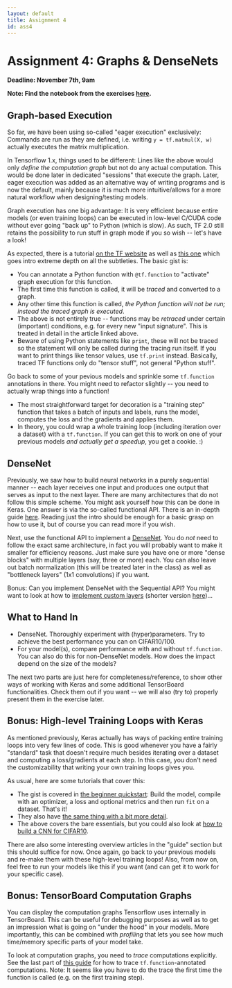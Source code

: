 ```yaml
---
layout: default
title: Assignment 4
id: ass4
---
```



# Assignment 4: Graphs & DenseNets
**Deadline: November 7th, 9am**


**Note: Find the notebook from the exercises 
[here](https://ovgu-ailab.github.io/idl2022/assignments/4/function_al.ipynb).**

## Graph-based Execution

So far, we have been using so-called "eager execution" exclusively: Commands are
run as they are defined, i.e. writing `y = tf.matmul(X, w)` actually executes
the matrix multiplication.

In Tensorflow 1.x, things used to be different: Lines like the above would only
_define the computation graph_ but not do any actual computation. This would be
done later in dedicated "sessions" that execute the graph. Later, eager 
execution was added as an alternative way of writing programs and is now the
default, mainly because it is much more intuitive/allows for a more natural
workflow when designing/testing models.

Graph execution has one big advantage: It is very efficient because entire
models (or even training loops) can be executed in low-level C/CUDA code without
ever going "back up" to Python (which is slow). As such, TF 2.0 still retains
the possibility to run stuff in graph mode if you so wish -- let's have a look!

As expected, there is a tutorial 
[on the TF website](https://www.tensorflow.org/guide/intro_to_graphs) as well as 
[this one](https://www.tensorflow.org/guide/function)
which goes intro extreme depth on all the subtleties. The basic gist is:
- You can annotate a Python function with `@tf.function` to "activate" graph
execution for this function.
- The first time this function is called, it will be _traced_ and converted to
a graph.
- Any other time this function is called, _the Python function will not be run;
instead the traced graph is executed_.
- The above is not entirely true -- functions may be _retraced_ under certain
(important) conditions, e.g. for every new "input signature". This is treated in
detail in the article linked above.
- Beware of using Python statements like `print`, these will not be traced so
the statement will only be called during the tracing run itself. If you want to
print things like tensor values, use `tf.print` instead. Basically, traced TF
functions only do "tensor stuff", not general "Python stuff".

Go back to some of your pevious models and sprinkle some `tf.function` annotations
in there. You might need to refactor slightly -- you need to actually wrap things
into a function!
- The most straightforward target for decoration is a "training step" function
that takes a batch of inputs and labels, runs the model, computes the loss and
the gradients and applies them.
- In theory, you could wrap a whole training loop (including iteration over a
dataset) with a `tf.function`. If you can get this to work on one of your
previous models _and actually get a speedup_, you get a cookie. :)


## DenseNet

Previously, we saw how to build neural networks in a purely sequential manner --
each layer receives one input and produces one output that serves as input to
the next layer. There are many architectures that do not follow this simple
scheme. You might ask yourself how this can be done in Keras. One answer is via
the so-called functional API. There is an in-depth guide 
[here](https://www.tensorflow.org/guide/keras/functional). Reading just the intro
should be enough for a basic grasp on how to use it, but of course you can read
more if you wish.

Next, use the functional API to implement a 
[DenseNet](https://arxiv.org/pdf/1608.06993.pdf).
You do _not_ need to follow the exact same architecture, in fact you will probably
want to make it smaller for efficiency reasons. Just make sure you have one or
more "dense blocks" with multiple layers (say, three or more) each. 
You can also leave out batch
normalization (this will be treated later in the class) as well as "bottleneck
layers" (1x1 convolutions) if you want.

Bonus: Can you implement DenseNet with the Sequential API? You might want to look
at how to 
[implement custom layers](https://www.tensorflow.org/guide/keras/custom_layers_and_models)
(shorter version 
[here](https://www.tensorflow.org/tutorials/customization/custom_layers))...


## What to Hand In

- DenseNet. Thoroughly experiment with (hyper)parameters. Try to achieve the best
performance you can on CIFAR10/100.
- For your model(s), compare performance with and without `tf.function`. You can
  also do this for non-DenseNet models. How does the impact depend on the size
  of the models?

The next two parts are just here for completeness/reference, to show other ways 
of working with Keras and some additional TensorBoard functionalities. Check
them out if you want -- we will also (try to) properly present them in the exercise
later.


## Bonus: High-level Training Loops with Keras

As mentioned previously, Keras actually has ways of packing entire training loops
into very few lines of code. This is good whenever you have a fairly "standard"
task that doesn't require much besides iterating over a dataset and computing a
loss/gradients at each step. In this case, you don't need the customizability
that writing your own training loops gives you.

As usual, here are some tutorials that cover this:
- The gist is covered in [the beginner quickstart](https://www.tensorflow.org/tutorials/quickstart/beginner):
Build the model, compile with an optimizer, a loss and optional metrics and then
run `fit` on a dataset. That's it!
- They also have [the same thing with a bit more detail](https://www.tensorflow.org/tutorials/keras/classification).
- The above covers the bare essentials, but you could also look at 
[how to build a CNN for CIFAR10](https://www.tensorflow.org/tutorials/images/cnn).

There are also some interesting overview articles in the "guide" section but this
should suffice for now. Once again, go back to your previous models and re-make
them with these high-level training loops! Also, from now on, feel free to run
your models like this if you want (and can get it to work for your specific case).


## Bonus: TensorBoard Computation Graphs

You can display the computation graphs Tensorflow uses internally in TensorBoard.
This can be useful for debugging purposes as well as to get an impression what
is going on "under the hood" in your models. More importantly, this can be combined
with _profiling_ that lets you see how much time/memory specific parts of your
model take.

To look at computation graphs, you need to _trace_ computations explicitly.
See the last part of [this guide](https://www.tensorflow.org/tensorboard/graphs#graphs_of_tffunctions)
for how to trace `tf.function`-annotated computations. Note: It seems like you
have to do the trace the first time the function is called (e.g. on the first
training step).
